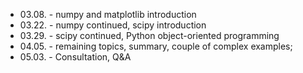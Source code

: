 - 03.08. - numpy and matplotlib introduction
- 03.22. - numpy continued, scipy introduction
- 03.29. - scipy continued, Python object-oriented programming
- 04.05. - remaining topics, summary, couple of complex examples; 
- 05.03. - Consultation, Q&A
